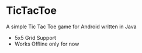 # TicTacToe

A simple Tic Tac Toe game for Android written in Java

- 5x5 Grid Support
- Works Offline only for now
